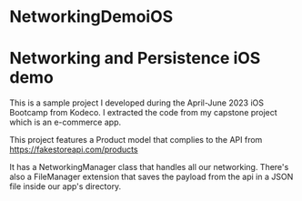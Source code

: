 # NetworkingDemoiOS
# Networking and Persistence iOS demo

This is a sample project I developed during the April-June 2023 iOS Bootcamp from Kodeco. I extracted the code from my capstone project which is an e-commerce app.

This project features a Product model that complies to the API from https://fakestoreapi.com/products

It has a NetworkingManager class that handles all our networking. There's also a FileManager extension that saves the payload from the api in a JSON file inside our app's directory.
